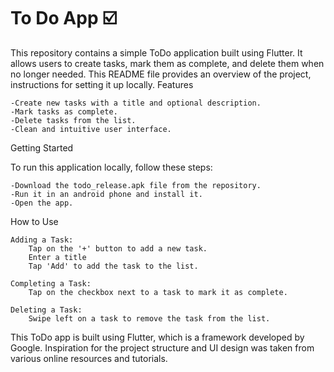 # To Do App ☑️
This repository contains a simple ToDo application built using Flutter. It allows users to create tasks, mark them as complete, and delete them when no longer needed. This README file provides an overview of the project, instructions for setting it up locally.
Features

    -Create new tasks with a title and optional description.
    -Mark tasks as complete.
    -Delete tasks from the list.
    -Clean and intuitive user interface.

Getting Started

To run this application locally, follow these steps:

    -Download the todo_release.apk file from the repository.
    -Run it in an android phone and install it.
    -Open the app.

How to Use

    Adding a Task:
        Tap on the '+' button to add a new task.
        Enter a title 
        Tap 'Add' to add the task to the list.

    Completing a Task:
        Tap on the checkbox next to a task to mark it as complete.

    Deleting a Task:
        Swipe left on a task to remove the task from the list.


This ToDo app is built using Flutter, which is a framework developed by Google.
Inspiration for the project structure and UI design was taken from various online resources and tutorials.

